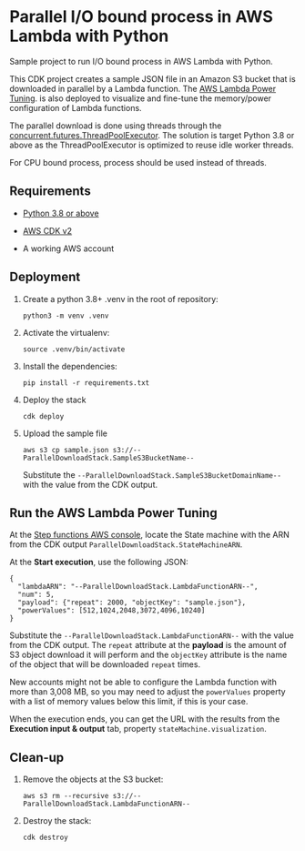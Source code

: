# Parallel I/O bound process in AWS Lambda with Python

Sample project to run I/O bound process in AWS Lambda with Python.

This CDK project creates a sample JSON file in an Amazon S3 bucket
that is downloaded in parallel by a Lambda function. The [AWS Lambda
Power Tuning][1].
is also deployed to visualize and fine-tune the memory/power
configuration of Lambda functions.

The parallel download is done using threads through the
[concurrent.futures.ThreadPoolExecutor][2]. The solution is target
Python 3.8 or above as the ThreadPoolExecutor is optimized to reuse
idle worker threads.

For CPU bound process, process should be used instead of threads.

[1]: https://github.com/alexcasalboni/aws-lambda-power-tuning
[2]: https://docs.python.org/3.9/library/concurrent.futures.html#concurrent.futures.ThreadPoolExecutor

## Requirements

* [Python 3.8 or above](https://www.python.org/downloads/)

* [AWS CDK v2](https://docs.aws.amazon.com/cdk/v2/guide/getting_started.html)

* A working AWS account


## Deployment

1. Create a python 3.8+ .venv in the root of repository:
   
   `python3 -m venv .venv`

2. Activate the virtualenv:

   `source .venv/bin/activate`

3. Install the dependencies:

   `pip install -r requirements.txt`

4. Deploy the stack

   `cdk deploy`

5. Upload the sample file

   `aws s3 cp sample.json s3://--ParallelDownloadStack.SampleS3BucketName--`

   Substitute the `--ParallelDownloadStack.SampleS3BucketDomainName--`
   with the value from the CDK output.

## Run the AWS Lambda Power Tuning

At the [Step functions AWS console][3], locate the State machine with
the ARN from the CDK output `ParallelDownloadStack.StateMachineARN`.

At the __Start execution__, use the following JSON:

```
{
  "lambdaARN": "--ParallelDownloadStack.LambdaFunctionARN--",
  "num": 5,
  "payload": {"repeat": 2000, "objectKey": "sample.json"},
  "powerValues": [512,1024,2048,3072,4096,10240]
}
```

Substitute the `--ParallelDownloadStack.LambdaFunctionARN--` with the
value from the CDK output. The `repeat` attribute at the __payload__
is the amount of S3 object download it will perform and the
`objectKey` attribute is the name of the object that will be
downloaded `repeat` times.

New accounts might not be able to configure the Lambda function with
more than 3,008 MB, so you may need to adjust the `powerValues`
property with a list of memory values below this limit, if this is
your case.

When the execution ends, you can get the URL with the results from
the __Execution input & output__ tab, property
`stateMachine.visualization`.

[3]: https://console.aws.amazon.com/states/home

## Clean-up

1. Remove the objects at the S3 bucket:

   `aws s3 rm --recursive s3://--ParallelDownloadStack.LambdaFunctionARN--`

2. Destroy the stack:

   `cdk destroy`

